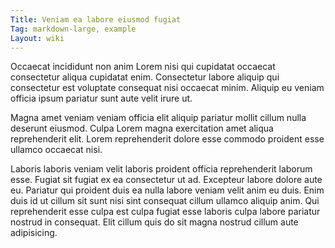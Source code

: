 ```yaml
---
Title: Veniam ea labore eiusmod fugiat
Tag: markdown-large, example
Layout: wiki
---
```

Occaecat incididunt non anim Lorem nisi qui cupidatat occaecat consectetur aliqua cupidatat enim. Consectetur labore aliquip qui consectetur est voluptate consequat nisi occaecat minim. Aliquip eu veniam officia ipsum pariatur sunt aute velit irure ut.

Magna amet veniam veniam officia elit aliquip pariatur mollit cillum nulla deserunt eiusmod. Culpa Lorem magna exercitation amet aliqua reprehenderit elit. Lorem reprehenderit dolore esse commodo proident esse ullamco occaecat nisi.

Laboris laboris veniam velit laboris proident officia reprehenderit laborum esse. Fugiat sit fugiat ex ea consectetur ut ad. Excepteur labore dolore aute eu. Pariatur qui proident duis ea nulla labore veniam velit anim eu duis. Enim duis id ut cillum sit sunt nisi sint consequat cillum ullamco aliquip anim. Qui reprehenderit esse culpa est culpa fugiat esse laboris culpa labore pariatur nostrud in consequat. Elit cillum quis do sit magna nostrud cillum aute adipisicing.